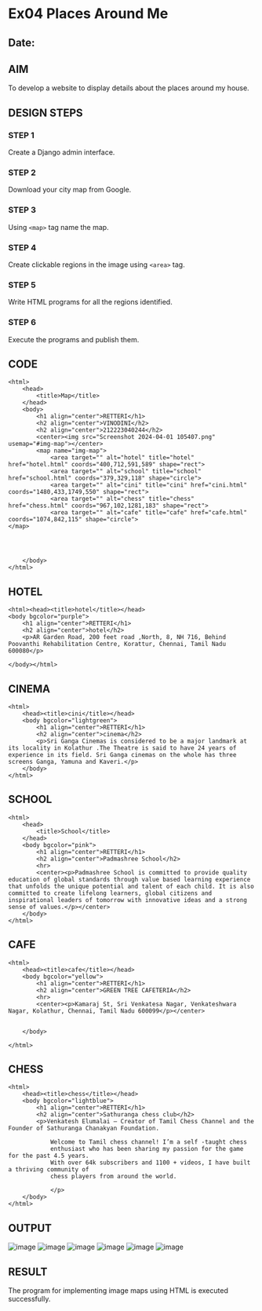 # Ex04 Places Around Me
## Date: 

## AIM
To develop a website to display details about the places around my house.

## DESIGN STEPS

### STEP 1
Create a Django admin interface.

### STEP 2
Download your city map from Google.

### STEP 3
Using ```<map>``` tag name the map.

### STEP 4
Create clickable regions in the image using ```<area>``` tag.

### STEP 5
Write HTML programs for all the regions identified.

### STEP 6
Execute the programs and publish them.

## CODE
```
<html>
    <head>
        <title>Map</title>
    </head>
    <body>
        <h1 align="center">RETTERI</h1>
        <h2 align="center">VINODINI</h2>
        <h2 align="center">212223040244</h2>
        <center><img src="Screenshot 2024-04-01 105407.png" usemap="#img-map"></center>
        <map name="img-map">
            <area target="" alt="hotel" title="hotel" href="hotel.html" coords="400,712,591,589" shape="rect">
            <area target="" alt="school" title="school" href="school.html" coords="379,329,118" shape="circle">
            <area target="" alt="cini" title="cini" href="cini.html" coords="1480,433,1749,550" shape="rect">
            <area target="" alt="chess" title="chess" href="chess.html" coords="967,102,1281,183" shape="rect">
            <area target="" alt="cafe" title="cafe" href="cafe.html" coords="1074,842,115" shape="circle">
</map>



        
    </body>
</html>
```
## HOTEL
```
<html><head><title>hotel</title></head>
<body bgcolor="purple">
    <h1 align="center">RETTERI</h1>
    <h2 align="center">hotel</h2>
    <p>AR Garden Road, 200 feet road ,North, 8, NH 716, Behind Poovanthi Rehabilitation Centre, Korattur, Chennai, Tamil Nadu 600080</p>
    
</body></html>
```
## CINEMA
```
<html>
    <head><title>cini</title></head>
    <body bgcolor="lightgreen">
        <h1 align="center">RETTERI</h1>
        <h2 align="center">cinema</h2>
        <p>Sri Ganga Cinemas is considered to be a major landmark at its locality in Kolathur .The Theatre is said to have 24 years of experience in its field. Sri Ganga cinemas on the whole has three screens Ganga, Yamuna and Kaveri.</p>
    </body>
</html>
```
## SCHOOL
```
<html>
    <head>
        <title>School</title>
    </head>
    <body bgcolor="pink">
        <h1 align="center">RETTERI</h1>
        <h2 align="center">Padmashree School</h2>
        <hr>
        <center><p>Padmashree School is committed to provide quality education of global standards through value based learning experience that unfolds the unique potential and talent of each child. It is also committed to create lifelong learners, global citizens and inspirational leaders of tomorrow with innovative ideas and a strong sense of values.</p></center>
    </body>
</html>
```
## CAFE
```
<html>
    <head><title>cafe</title></head>
    <body bgcolor="yellow">
        <h1 align="center">RETTERI</h1>
        <h2 align="center">GREEN TREE CAFETERIA</h2>
        <hr>
        <center><p>Kamaraj St, Sri Venkatesa Nagar, Venkateshwara Nagar, Kolathur, Chennai, Tamil Nadu 600099</p></center>


    </body>
    
</html>
```
## CHESS
```
<html>
    <head><title>chess</title></head>
    <body bgcolor="lightblue">
        <h1 align="center">RETTERI</h1>
        <h2 align="center">Sathuranga chess club</h2>
        <p>Venkatesh Elumalai – Creator of Tamil Chess Channel and the Founder of Sathuranga Chanakyan Foundation.

            Welcome to Tamil chess channel! I’m a self -taught chess
            enthusiast who has been sharing my passion for the game for the past 4.5 years.
            With over 64k subscribers and 1100 + videos, I have built a thriving community of
            chess players from around the world.
            
            </p>
    </body>
</html>
```
## OUTPUT
![image](https://github.com/vinodini17/NearMe/assets/149347288/740f3e86-3bbe-46eb-b995-0fe076abbc5e)
![image](https://github.com/vinodini17/NearMe/assets/149347288/204f2385-f575-4d25-8689-058c6c824754)
![image](https://github.com/vinodini17/NearMe/assets/149347288/b2993bdb-e4e0-4049-9915-210a45a6c41d)
![image](https://github.com/vinodini17/NearMe/assets/149347288/2f43321e-3875-40e2-adac-30003a801891)
![image](https://github.com/vinodini17/NearMe/assets/149347288/28a9ab17-3dfe-4791-8b06-0c4806ac0624)
![image](https://github.com/vinodini17/NearMe/assets/149347288/d6bcd390-e0ce-4ae5-b7af-a1851e3fff2b)












## RESULT
The program for implementing image maps using HTML is executed successfully.
